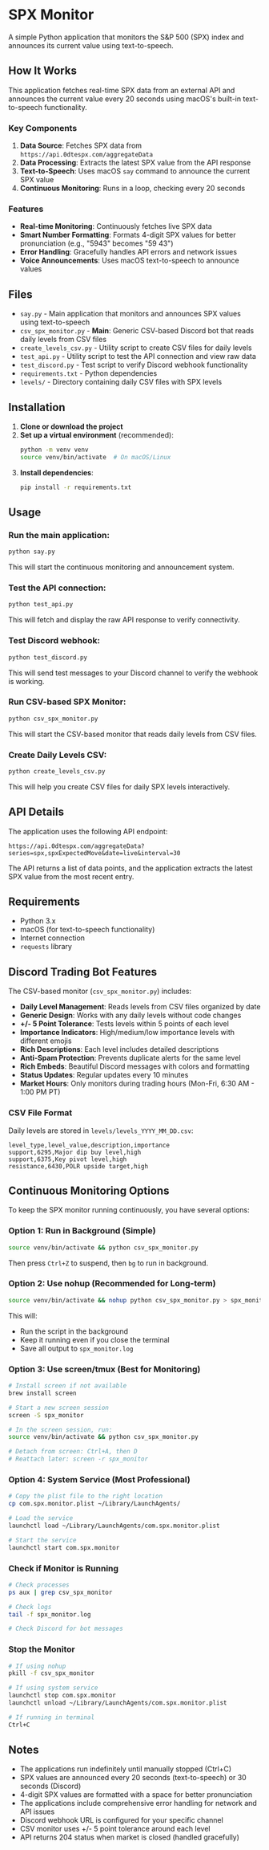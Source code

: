 # SPX Monitor

A simple Python application that monitors the S&P 500 (SPX) index and announces its current value using text-to-speech.

## How It Works

This application fetches real-time SPX data from an external API and announces the current value every 20 seconds using macOS's built-in text-to-speech functionality.

### Key Components

1. **Data Source**: Fetches SPX data from `https://api.0dtespx.com/aggregateData`
2. **Data Processing**: Extracts the latest SPX value from the API response
3. **Text-to-Speech**: Uses macOS `say` command to announce the current SPX value
4. **Continuous Monitoring**: Runs in a loop, checking every 20 seconds

### Features

- **Real-time Monitoring**: Continuously fetches live SPX data
- **Smart Number Formatting**: Formats 4-digit SPX values for better pronunciation (e.g., "5943" becomes "59 43")
- **Error Handling**: Gracefully handles API errors and network issues
- **Voice Announcements**: Uses macOS text-to-speech to announce values

## Files

- `say.py` - Main application that monitors and announces SPX values using text-to-speech
- `csv_spx_monitor.py` - **Main**: Generic CSV-based Discord bot that reads daily levels from CSV files
- `create_levels_csv.py` - Utility script to create CSV files for daily levels
- `test_api.py` - Utility script to test the API connection and view raw data
- `test_discord.py` - Test script to verify Discord webhook functionality
- `requirements.txt` - Python dependencies
- `levels/` - Directory containing daily CSV files with SPX levels

## Installation

1. **Clone or download the project**
2. **Set up a virtual environment** (recommended):
   ```bash
   python -m venv venv
   source venv/bin/activate  # On macOS/Linux
   ```
3. **Install dependencies**:
   ```bash
   pip install -r requirements.txt
   ```

## Usage

### Run the main application:
```bash
python say.py
```

This will start the continuous monitoring and announcement system.

### Test the API connection:
```bash
python test_api.py
```

This will fetch and display the raw API response to verify connectivity.

### Test Discord webhook:
```bash
python test_discord.py
```

This will send test messages to your Discord channel to verify the webhook is working.

### Run CSV-based SPX Monitor:
```bash
python csv_spx_monitor.py
```

This will start the CSV-based monitor that reads daily levels from CSV files.

### Create Daily Levels CSV:
```bash
python create_levels_csv.py
```

This will help you create CSV files for daily SPX levels interactively.

## API Details

The application uses the following API endpoint:
```
https://api.0dtespx.com/aggregateData?series=spx,spxExpectedMove&date=live&interval=30
```

The API returns a list of data points, and the application extracts the latest SPX value from the most recent entry.

## Requirements

- Python 3.x
- macOS (for text-to-speech functionality)
- Internet connection
- `requests` library

## Discord Trading Bot Features

The CSV-based monitor (`csv_spx_monitor.py`) includes:

- **Daily Level Management**: Reads levels from CSV files organized by date
- **Generic Design**: Works with any daily levels without code changes
- **+/- 5 Point Tolerance**: Tests levels within 5 points of each level
- **Importance Indicators**: High/medium/low importance levels with different emojis
- **Rich Descriptions**: Each level includes detailed descriptions
- **Anti-Spam Protection**: Prevents duplicate alerts for the same level
- **Rich Embeds**: Beautiful Discord messages with colors and formatting
- **Status Updates**: Regular updates every 10 minutes
- **Market Hours**: Only monitors during trading hours (Mon-Fri, 6:30 AM - 1:00 PM PT)

### CSV File Format

Daily levels are stored in `levels/levels_YYYY_MM_DD.csv`:

```csv
level_type,level_value,description,importance
support,6295,Major dip buy level,high
support,6375,Key pivot level,high
resistance,6430,POLR upside target,high
```

## Continuous Monitoring Options

To keep the SPX monitor running continuously, you have several options:

### Option 1: Run in Background (Simple)
```bash
source venv/bin/activate && python csv_spx_monitor.py
```
Then press `Ctrl+Z` to suspend, then `bg` to run in background.

### Option 2: Use nohup (Recommended for Long-term)
```bash
source venv/bin/activate && nohup python csv_spx_monitor.py > spx_monitor.log 2>&1 &
```
This will:
- Run the script in the background
- Keep it running even if you close the terminal
- Save all output to `spx_monitor.log`

### Option 3: Use screen/tmux (Best for Monitoring)
```bash
# Install screen if not available
brew install screen

# Start a new screen session
screen -S spx_monitor

# In the screen session, run:
source venv/bin/activate && python csv_spx_monitor.py

# Detach from screen: Ctrl+A, then D
# Reattach later: screen -r spx_monitor
```

### Option 4: System Service (Most Professional)
```bash
# Copy the plist file to the right location
cp com.spx.monitor.plist ~/Library/LaunchAgents/

# Load the service
launchctl load ~/Library/LaunchAgents/com.spx.monitor.plist

# Start the service
launchctl start com.spx.monitor
```

### Check if Monitor is Running
```bash
# Check processes
ps aux | grep csv_spx_monitor

# Check logs
tail -f spx_monitor.log

# Check Discord for bot messages
```

### Stop the Monitor
```bash
# If using nohup
pkill -f csv_spx_monitor

# If using system service
launchctl stop com.spx.monitor
launchctl unload ~/Library/LaunchAgents/com.spx.monitor.plist

# If running in terminal
Ctrl+C
```

## Notes

- The applications run indefinitely until manually stopped (Ctrl+C)
- SPX values are announced every 20 seconds (text-to-speech) or 30 seconds (Discord)
- 4-digit SPX values are formatted with a space for better pronunciation
- The applications include comprehensive error handling for network and API issues
- Discord webhook URL is configured for your specific channel
- CSV monitor uses +/- 5 point tolerance around each level
- API returns 204 status when market is closed (handled gracefully)
